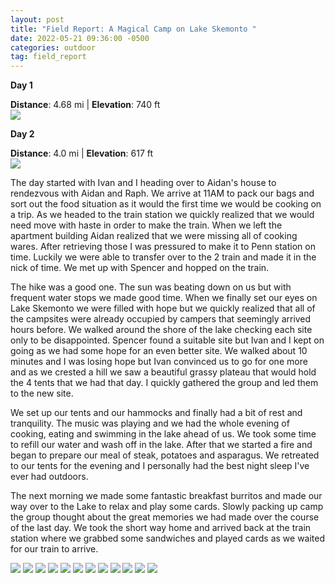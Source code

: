 ```yaml
---
layout: post
title: "Field Report: A Magical Camp on Lake Skemonto "
date: 2022-05-21 09:36:00 -0500
categories: outdoor
tag: field_report
---
```


**Day 1**

**Distance**: 4.68 mi | **Elevation**: 740 ft
<br/>
<a href="https://www.strava.com/activities/7187546878?share_sig=75F597551653262028"><img class="blog_img" src="/assets/images/2022-5-21-harriman/route1.png"/>
</a>

**Day 2**

**Distance**: 4.0 mi | **Elevation**: 617 ft
<br/>
<a href="https://www.strava.com/activities/7187548930?share_sig=E2346C371653261999"><img class="blog_img" src="/assets/images/2022-5-21-harriman/route2.png"/>
</a>

The day started with Ivan and I heading over to Aidan's house to rendezvous with Aidan and Raph. We arrive at 11AM to pack our bags and sort out the food situation as it would the first time we would be cooking on a trip. As we headed to the train station we quickly realized that we would need move with haste in order to make the train. When we left the apartment building Aidan realized that we were missing all of cooking wares. After retrieving those I was pressured to make it to Penn station on time. Luckily we were able to transfer over to the 2 train and made it in the nick of time. We met up with Spencer and hopped on the train.

The hike was a good one. The sun was beating down on us but with frequent water stops we made good time. When we finally set our eyes on Lake Skemonto we were filled with hope but we quickly realized that all of the campsites were already occupied by campers that seemingly arrived hours before. We walked around the shore of the lake checking each site only to be disappointed. Spencer found a suitable site but Ivan and I kept on going as we had some hope for an even better site. We walked about 10 minutes and I was losing hope but Ivan convinced us to go for one more and as we crested a hill we saw a beautiful grassy plateau that would hold the 4 tents that we had that day. I quickly gathered the group and led them to the new site.

We set up our tents and our hammocks and finally had a bit of rest and tranquility. The music was playing and we had the whole evening of cooking, eating and swimming in the lake ahead of us. We took some time to refill our water and wash off in the lake. After that we started a fire and began to prepare our meal of steak, potatoes and asparagus. We retreated to our tents for the evening and I personally had the best night sleep I've ever had outdoors.

The next morning we made some fantastic breakfast burritos and made our way over to the Lake to relax and play some cards. Slowly packing up camp the group thought about the great memories we had made over the course of the last day. We took the short way home and arrived back at the train station where we grabbed some sandwiches and played cards as we waited for our train to arrive.

<img class = "blog_img" src="/assets/images/2022-5-21-harriman/2.jpg" />
<img class = "blog_img" src="/assets/images/2022-5-21-harriman/4.jpg" />
<img class = "blog_img" src="/assets/images/2022-5-21-harriman/5.jpg" />
<img class = "blog_img" src="/assets/images/2022-5-21-harriman/7.jpg" />
<img class = "blog_img" src="/assets/images/2022-5-21-harriman/9.jpg" />
<img class = "blog_img" src="/assets/images/2022-5-21-harriman/10.jpg" />
<img class = "blog_img" src="/assets/images/2022-5-21-harriman/11.jpg" />
<img class = "blog_img" src="/assets/images/2022-5-21-harriman/12.jpg" />
<img class = "blog_img" src="/assets/images/2022-5-21-harriman/1.jpg" />
<img class = "blog_img" src="/assets/images/2022-5-21-harriman/6.jpg" />
<img class = "blog_img" src="/assets/images/2022-5-21-harriman/3.jpg" />
<img class = "blog_img" src="/assets/images/2022-5-21-harriman/8.png" />
